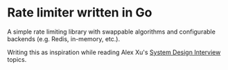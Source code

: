 # Rate limiter written in Go

A simple rate limiting library with swappable algorithms and configurable backends (e.g. Redis, in-memory, etc.).

Writing this as inspiration while reading Alex Xu's [System Design Interview](https://www.amazon.co.uk/System-Design-Interview-insiders-Second/dp/B08CMF2CQF) topics.
